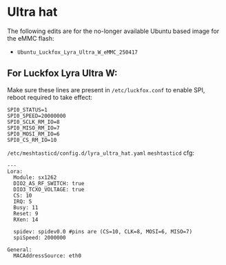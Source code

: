 # Ultra hat

The following edits are for the no-longer available Ubuntu based image for the eMMC flash:
  - `Ubuntu_Luckfox_Lyra_Ultra_W_eMMC_250417`

## For Luckfox Lyra Ultra W:

Make sure these lines are present in `/etc/luckfox.conf` to enable SPI, reboot required to take effect:
```
SPI0_STATUS=1
SPI0_SPEED=20000000
SPI0_SCLK_RM_IO=8
SPI0_MISO_RM_IO=7
SPI0_MOSI_RM_IO=6
SPI0_CS_RM_IO=10
```

`/etc/meshtasticd/config.d/lyra_ultra_hat.yaml` `meshtasticd` cfg:
```
---
Lora:
  Module: sx1262
  DIO2_AS_RF_SWITCH: true
  DIO3_TCXO_VOLTAGE: true
  CS: 10
  IRQ: 5
  Busy: 11
  Reset: 9
  RXen: 14

  spidev: spidev0.0 #pins are (CS=10, CLK=8, MOSI=6, MISO=7)
  spiSpeed: 2000000

General:
  MACAddressSource: eth0
```
